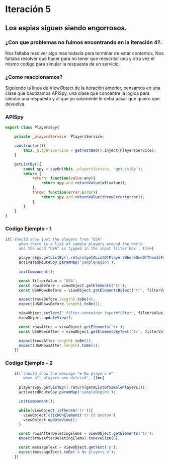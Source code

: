 # Iteración 5

## Los espias siguen siendo engorrosos.

### ¿Con que problemas no fuimos encontrando en la iteración 4?.

Nos faltaba resolver algo mas todavía para terminar de estar contentos, Nos faltaba resolver que hacer para no tener que reescribir una y otra vez el mismo codigo para simular la respuesta de un servicio.

### ¿Como reaccionamos?

Siguiendo la linea de ViewObject de la iteración anterior, pensamos en una clase que bautizamos APISpy, una clase que concentre la logica para simular una respuesta y al que yo solamente le deba pasar que quiero que devuelva.


### APISpy

```js
export class PlayersSpy{

    private _playersService: PlayersService;

    constructor(){
        this._playersService = getTestBed().inject(PlayersService);
    }

    getListBy(){
        const spy = spyOn(this._playersService, 'getListBy');
        return {
            return: function(value:any){
                return spy.and.returnValue(of(value));
            },
            throw: function(error:Error){
                return spy.and.returnValue(throwError(error));
            }
        }
    }
}

```


### Codigo Ejemplo - 1

```js
it(`should show just the players from "USA"
      when there is a list of sample players around the world 
      and the word "USA" is typped in the input filter box`, ()=>{

      playersSpy.getListBy().return(getAListOfPlayersWhereOneOfThemIsFromUSA());
      activatedRouteSpy.paramMap('sampleRegion');
      
      initComponent();

      const filterValue = "USA";
      const rowsBefore = viewObject.getElements('tr');
      const USARowsBefore = viewObject.getElementsByText('tr', filterValue)

      expect(rowsBefore.length).toBe(4);
      expect(USARowsBefore.length).toBe(1);

      viewObject.setText('.filter-container input#filter', filterValue);
      viewObject.updateView();

      const rowsAfter = viewObject.getElements('tr');
      const USARowsAfter = viewObject.getElementsByText('tr', filterValue)

      expect(rowsAfter.length).toBe(1);
      expect(USARowsAfter.length).toBe(1);
    })
```

### Codigo Ejemplo - 2

```js
    it(`should show the message "☢ No players ☢"
        when all players are deleted`, ()=>{
     
      playersSpy.getListBy().return(getAListOfSamplePlayers());
      activatedRouteSpy.paramMap('sampleRegion');

      initComponent();

      while(viewObject.isThereA('tr')){
        viewObject.clickOnElement('tr td button')
        viewObject.updateView();
      }

      const rowsAfterDeletingElems = viewObject.getElements('tr');
      expect(rowsAfterDeletingElems).toHaveSize(0);

      const messageText = viewObject.getText('p');
      expect(messageText).toBe('☢ No players ☢');
    })
```